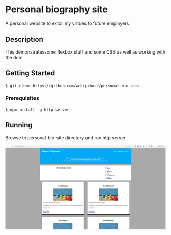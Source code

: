 # Personal biography site
A personal website to extoll my virtues to future employers

## Description
This demonstratessome flexbox stuff and some CSS as well as working with the dom

## Getting Started
```
$ git clone https://github.com/wchipchase/personal-bio-site
```
### Prerequisites
```
$ npm install -g http-server
```

## Running
Browse to personal-bio-site directory and run http server

![personal-site](https://raw.githubusercontent.com/wchipchase/personal-bio-site/master/screenshots/personal_site.JPG "Personal Site")
